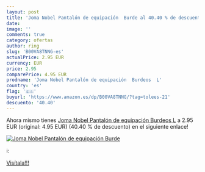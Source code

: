 ```yaml
---
layout: post
title: 'Joma Nobel Pantalón de equipación  Burde al 40.40 % de descuento'
date: 
image: ''
comments: true
category: ofertas
author: ring
slug: 'B00VA8TNNG-es'
actualPrice: 2.95 EUR
currency: EUR
price: 2.95
comparePrice: 4.95 EUR
prodname: 'Joma Nobel Pantalón de equipación  Burdeos  L'
country: 'es'
flag: '🇪🇸'
buyurl: 'https://www.amazon.es/dp/B00VA8TNNG/?tag=tolees-21'
descuento: '40.40'
---
```


Ahora mismo tienes [Joma Nobel Pantalón de equipación  Burdeos  L](https://www.amazon.es/dp/B00VA8TNNG/?tag=tolees-21) a 2.95 EUR (original: 4.95 EUR) (40.40 %  de descuento) en el siguiente enlace!

[![Joma Nobel Pantalón de equipación  Burde]()](https://www.amazon.es/dp/B00VA8TNNG/?tag=tolees-21)

ℹ️:


[Visítala!!!](https://www.amazon.es/dp/B00VA8TNNG/?tag=tolees-21)
